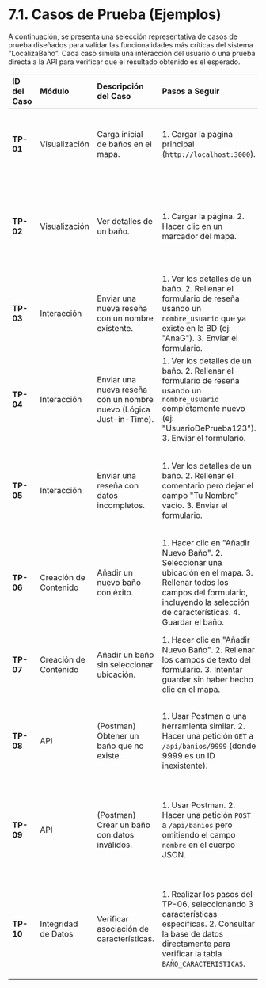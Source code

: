 # 7.1. Casos de Prueba (Ejemplos)

A continuación, se presenta una selección representativa de casos de prueba diseñados para validar las funcionalidades más críticas del sistema "LocalizaBaño". Cada caso simula una interacción del usuario o una prueba directa a la API para verificar que el resultado obtenido es el esperado.

| ID del Caso | Módulo                | Descripción del Caso                                               | Pasos a Seguir                                                                                                                                                                              | Resultado Esperado                                                                                                                                                               |
| :---------- | :-------------------- | :----------------------------------------------------------------- | :------------------------------------------------------------------------------------------------------------------------------------------------------------------------------------------ | :------------------------------------------------------------------------------------------------------------------------------------------------------------------------------- |
| **TP-01**   | Visualización         | Carga inicial de baños en el mapa.                                 | 1. Cargar la página principal (`http://localhost:3000`).                                                                                                                                    | El mapa se inicializa correctamente y muestra múltiples marcadores correspondientes a los baños en la base de datos de prueba.                                                   |
| **TP-02**   | Visualización         | Ver detalles de un baño.                                           | 1. Cargar la página. 2. Hacer clic en un marcador del mapa.                                                                                                                                 | El panel lateral se actualiza y muestra la información completa del baño seleccionado, incluyendo sus características y la lista de reseñas existentes.                          |
| **TP-03**   | Interacción           | Enviar una nueva reseña con un nombre existente.                   | 1. Ver los detalles de un baño. 2. Rellenar el formulario de reseña usando un `nombre_usuario` que ya existe en la BD (ej: "AnaG"). 3. Enviar el formulario.                                | La nueva reseña aparece dinámicamente en la lista. Al revisar la base de datos, no se debe haber creado un nuevo registro en la tabla `USUARIOS`.                                |
| **TP-04**   | Interacción           | Enviar una nueva reseña con un nombre nuevo (Lógica Just-in-Time). | 1. Ver los detalles de un baño. 2. Rellenar el formulario de reseña usando un `nombre_usuario` completamente nuevo (ej: "UsuarioDePrueba123"). 3. Enviar el formulario.                     | La nueva reseña aparece en la lista. Al revisar la base de datos, se debe haber creado **un nuevo registro** en la tabla `USUARIOS` con ese nombre.                              |
| **TP-05**   | Interacción           | Enviar una reseña con datos incompletos.                           | 1. Ver los detalles de un baño. 2. Rellenar el comentario pero dejar el campo "Tu Nombre" vacío. 3. Enviar el formulario.                                                                   | La aplicación muestra una alerta o un mensaje de error en la interfaz indicando que el nombre es obligatorio, y no se realiza ninguna petición a la API.                         |
| **TP-06**   | Creación de Contenido | Añadir un nuevo baño con éxito.                                    | 1. Hacer clic en "Añadir Nuevo Baño". 2. Seleccionar una ubicación en el mapa. 3. Rellenar todos los campos del formulario, incluyendo la selección de características. 4. Guardar el baño. | Se muestra un mensaje de éxito. El panel lateral se limpia y un nuevo marcador permanente aparece en el mapa en la ubicación seleccionada.                                       |
| **TP-07**   | Creación de Contenido | Añadir un baño sin seleccionar ubicación.                          | 1. Hacer clic en "Añadir Nuevo Baño". 2. Rellenar los campos de texto del formulario. 3. Intentar guardar sin haber hecho clic en el mapa.                                                  | La aplicación muestra una alerta o un mensaje de error en la interfaz indicando que la ubicación es obligatoria.                                                                 |
| **TP-08**   | API                   | (Postman) Obtener un baño que no existe.                           | 1. Usar Postman o una herramienta similar. 2. Hacer una petición `GET` a `/api/banios/9999` (donde 9999 es un ID inexistente).                                                              | El servidor debe responder con un código de estado **HTTP 404 (Not Found)** y un mensaje JSON de error como `{"error": "Baño no encontrado"}`.                                   |
| **TP-09**   | API                   | (Postman) Crear un baño con datos inválidos.                       | 1. Usar Postman. 2. Hacer una petición `POST` a `/api/banios` pero omitiendo el campo `nombre` en el cuerpo JSON.                                                                           | El servidor debe responder con un código de estado **HTTP 400 (Bad Request)** y un mensaje JSON de error como `{"error": "El nombre y la ubicación son obligatorios."}`.         |
| **TP-10**   | Integridad de Datos   | Verificar asociación de características.                           | 1. Realizar los pasos del TP-06, seleccionando 3 características específicas. 2. Consultar la base de datos directamente para verificar la tabla `BAÑO_CARACTERISTICAS`.                    | Deben existir 3 nuevos registros en la tabla `BAÑO_CARACTERISTICAS` que vinculan el `id_baño` del nuevo baño con los `id_caracteristica` de las 3 características seleccionadas. |
